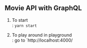 ## Movie API with GraphQL
1. To start  
: `yarn start`

2. To play around in playground  
: go to `http://localhost:4000/